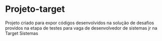 ﻿# Projeto-target
Projeto criado para expor códigos desenvolvidos na solução de desafios providos na etapa de testes para vaga de desenvolvedor de sistemas jr na Target Sistemas

